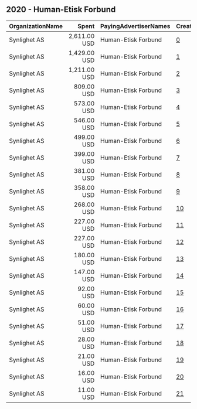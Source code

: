 ## 2020 - Human-Etisk Forbund 
|OrganizationName|Spent|PayingAdvertiserNames|CreativeUrls|Impressions|Genders|AgeBrackets|CountryCodes|BillingAddresses|CandidateBallotInformation|
|:---|---:|:---|:---|---:|:---|:---|:---|:---|:---|
|Synlighet AS|2,611.00 USD|Human-Etisk Forbund|[0](https://www.snap.com/political-ads/asset/f3e0be6f4dc5d82f7c9c966dd74bc87fd5ce54a2ddb7d31e6d550b0a64ebcba7?mediaType=mp4)|514,530||26-40|norway|"Møllendalsveien 1a,Bergen,5009,NO"||
|Synlighet AS|1,429.00 USD|Human-Etisk Forbund|[1](https://www.snap.com/political-ads/asset/36b3c161055f3bd6c719c5e1a771a6c093b3acb4e542b93a492bb2618fd4a42a?mediaType=mp4)|710,101||15-44|norway|"Møllendalsveien 1a,Bergen,5009,NO"||
|Synlighet AS|1,211.00 USD|Human-Etisk Forbund|[2](https://www.snap.com/political-ads/asset/ea123a3376bfbcfb72abdce43341377b8682622cc6c170df1c04c265db71eb9d?mediaType=mp4)|156,142||15-45|norway|"Møllendalsveien 1a,Bergen,5009,NO"||
|Synlighet AS|809.00 USD|Human-Etisk Forbund|[3](https://www.snap.com/political-ads/asset/14320079c4a25cdaf2b16777013788bcf48fec33ec1965d1623c21d761b086cd?mediaType=mp4)|104,236||15-45|norway|"Møllendalsveien 1a,Bergen,5009,NO"||
|Synlighet AS|573.00 USD|Human-Etisk Forbund|[4](https://www.snap.com/political-ads/asset/dda25f3569b4d7e99b20dea8d8bcb92372f4a2746f38a1ff8267b3b6676a30e3?mediaType=mp4)|897,426||15-45|norway|"Møllendalsveien 1a,Bergen,5009,NO"||
|Synlighet AS|546.00 USD|Human-Etisk Forbund|[5](https://www.snap.com/political-ads/asset/f3e0be6f4dc5d82f7c9c966dd74bc87fd5ce54a2ddb7d31e6d550b0a64ebcba7?mediaType=mp4)|863,269||15-45|norway|"Møllendalsveien 1a,Bergen,5009,NO"||
|Synlighet AS|499.00 USD|Human-Etisk Forbund|[6](https://www.snap.com/political-ads/asset/30dbc62661a7bb7b1341968517f370d2cf7a357be088a79b8025d31b3ef6faa5?mediaType=mp4)|41,989||35+|norway|"Møllendalsveien 1a,Bergen,5009,NO"||
|Synlighet AS|399.00 USD|Human-Etisk Forbund|[7](https://www.snap.com/political-ads/asset/dda25f3569b4d7e99b20dea8d8bcb92372f4a2746f38a1ff8267b3b6676a30e3?mediaType=mp4)|248,747||26-45|norway|"Møllendalsveien 1a,Bergen,5009,NO"||
|Synlighet AS|381.00 USD|Human-Etisk Forbund|[8](https://www.snap.com/political-ads/asset/f3e0be6f4dc5d82f7c9c966dd74bc87fd5ce54a2ddb7d31e6d550b0a64ebcba7?mediaType=mp4)|255,619||15-25|norway|"Møllendalsveien 1a,Bergen,5009,NO"||
|Synlighet AS|358.00 USD|Human-Etisk Forbund|[9](https://www.snap.com/political-ads/asset/f3e0be6f4dc5d82f7c9c966dd74bc87fd5ce54a2ddb7d31e6d550b0a64ebcba7?mediaType=mp4)|231,023||15-25|norway|"Møllendalsveien 1a,Bergen,5009,NO"||
|Synlighet AS|268.00 USD|Human-Etisk Forbund|[10](https://www.snap.com/political-ads/asset/f3e0be6f4dc5d82f7c9c966dd74bc87fd5ce54a2ddb7d31e6d550b0a64ebcba7?mediaType=mp4)|129,574||26-45|norway|"Møllendalsveien 1a,Bergen,5009,NO"||
|Synlighet AS|227.00 USD|Human-Etisk Forbund|[11](https://www.snap.com/political-ads/asset/f3e0be6f4dc5d82f7c9c966dd74bc87fd5ce54a2ddb7d31e6d550b0a64ebcba7?mediaType=mp4)|124,346||26-45|norway|"Møllendalsveien 1a,Bergen,5009,NO"||
|Synlighet AS|227.00 USD|Human-Etisk Forbund|[12](https://www.snap.com/political-ads/asset/04966712c0f3e8cfcb7db96cbb2a437fae57221a0d028243c2df68becc4535e5?mediaType=mp4)|80,421||14-|norway|"Møllendalsveien 1a,Bergen,5009,NO"||
|Synlighet AS|180.00 USD|Human-Etisk Forbund|[13](https://www.snap.com/political-ads/asset/8744ebd0ac6d1da1e4f9855728c3402af94a79bf46454e72d79ee819227976a2?mediaType=mp4)|60,675||14-|norway|"Møllendalsveien 1a,Bergen,5009,NO"||
|Synlighet AS|147.00 USD|Human-Etisk Forbund|[14](https://www.snap.com/political-ads/asset/dda25f3569b4d7e99b20dea8d8bcb92372f4a2746f38a1ff8267b3b6676a30e3?mediaType=mp4)|72,034||26-45|norway|"Møllendalsveien 1a,Bergen,5009,NO"||
|Synlighet AS|92.00 USD|Human-Etisk Forbund|[15](https://www.snap.com/political-ads/asset/39d4193173f08bebd5f38c2acde532a696596cb967c9fcd94eb9ed4950f5558d?mediaType=mp4)|28,525||14-|norway|"Møllendalsveien 1a,Bergen,5009,NO"||
|Synlighet AS|60.00 USD|Human-Etisk Forbund|[16](https://www.snap.com/political-ads/asset/30dbc62661a7bb7b1341968517f370d2cf7a357be088a79b8025d31b3ef6faa5?mediaType=mp4)|4,173||35+|norway|"Møllendalsveien 1a,Bergen,5009,NO"||
|Synlighet AS|51.00 USD|Human-Etisk Forbund|[17](https://www.snap.com/political-ads/asset/fa37b577da98dc85a42ef05a5829f3fe4fa719511c207944c378c8bc2bd95949?mediaType=mp4)|83,285||15-45|norway|"Møllendalsveien 1a,Bergen,5009,NO"||
|Synlighet AS|28.00 USD|Human-Etisk Forbund|[18](https://www.snap.com/political-ads/asset/00d8fdb266afa78280b2b8c955ebd86805ff5b31d65135000499b20fb955acda?mediaType=mp4)|59,716||15-45|norway|"Møllendalsveien 1a,Bergen,5009,NO"||
|Synlighet AS|21.00 USD|Human-Etisk Forbund|[19](https://www.snap.com/political-ads/asset/4be0811d0162627fe36b939f0eebc8be444a531d34f0fdac02379e978ef830f1?mediaType=mp4)|4,656||35+|norway|"Møllendalsveien 1a,Bergen,5009,NO"||
|Synlighet AS|16.00 USD|Human-Etisk Forbund|[20](https://www.snap.com/political-ads/asset/7b543666ca9ba6e3802c9f74594e16b4025cc5f97f7a7f31dda4e4f59fba7236?mediaType=mp4)|3,374||35+|norway|"Møllendalsveien 1a,Bergen,5009,NO"||
|Synlighet AS|11.00 USD|Human-Etisk Forbund|[21](https://www.snap.com/political-ads/asset/7b543666ca9ba6e3802c9f74594e16b4025cc5f97f7a7f31dda4e4f59fba7236?mediaType=mp4)|8,926|||norway|"Møllendalsveien 1a,Bergen,5009,NO"||
